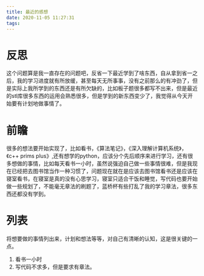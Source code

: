 ```yaml
---
title: 最近的感想
date: 2020-11-05 11:27:31
tags:
---
```


# 反思  
  这个问题算是我一直存在的问题吧，反省一下最近学到了啥东西，自从拿到省一之后，我的学习进度就有所放缓，甚至每天无所事事，没有之前那么的有冲劲了，但是实际上我所学到的东西还是有所欠缺的，比如板子题很多都写不出来，但是最近的stl库很多东西的运用会熟悉很多，但是学到的新东西变少了，我觉得从今天开始要有计划地做事情了。

# 前瞻
  很多的想法要开始实现了，比如看书，《算法笔记》，《深入理解计算机系统》，《c++ prims plus》,还有想学的python，应该分个先后顺序来进行学习，还有很多想做的事情，比如每天看书一小时，虽然说强迫自己做一些事情很难，但是我现在已经把去图书馆当作一种习惯了，问题现在就在是应该去图书馆看书还是应该在寝室看书，在寝室是真的没有心思学习，寝室只适合干饭和睡觉，写代码也要开始做一些规划了，不能毫无章法的刷题了，蓝桥杯有些打乱了我的学习章法，很多东西还都没有学到。
# 列表
  将想要做的事情列出来，计划和想法等等，对自己有清晰的认知，这是很关键的一点。
  1. 看书一小时
  2. 写代码不求多，但是要求有章法。

